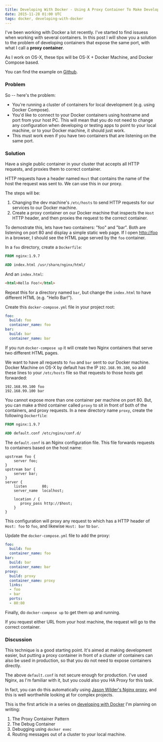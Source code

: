 ```yaml
---
title: Developing With Docker - Using A Proxy Container To Make Development Easier
date: 2015-11-28 01:00 UTC
tags: docker, developing-with-docker
---
```

I've been working with Docker a lot recently. I've started to find issuess when working with several containers. In this post I will show you a solution to the problem of developing containers that expose the same port, with what I call a **proxy container**.

As I work on OS-X, these tips will be OS-X + Docker Machine, and Docker Compose based.

You can find the example on [Github](https://github.com/alexec/docker-proxy-container-example).

### Problem

So -- here's the problem:

* You're running a cluster of containers for local development (e.g. using Docker Compose).
* You'd like to connect to your Docker containers using hostname and port from your host PC. This will mean that you do not need to change any configuration when developing or testing apps to point to your local machine, or to your Docker machine, it should just work.
* This must work even if you have two containers that are listening on the same port.

### Solution

Have a single public container in your cluster that accepts all HTTP requests, and proxies them to correct container.

HTTP requests have a header named `Host` that contains the name of the host the request was sent to. We can use this in our proxy.

The steps will be:

1. Changing the dev machine's `/etc/hosts` to send HTTP requests for our services to our Docker machine.
2. Create a proxy container on our Docker machine that inspects the `Host` HTTP header, and then proxies the request to the correct container.

To demostrate this, lets have two containers: "foo" and "bar". Both are listening on port 80 and display a simple static web page. If I open <http://foo> in a browser, I should see the HTML page served by the `foo` container.

In a `foo` directory, create a `Dockerfile`:

~~~Dockerfile
FROM nginx:1.9.7

ADD index.html /usr/share/nginx/html/
~~~

And an `index.html`:

~~~html
<html>Hello Foo!</html>
~~~

Repeat this for a directory named `bar`, but change the `index.html` to have different HTML (e.g. "Hello Bar!").

Create this `docker-compose.yml` file in your project root:

~~~yml
foo:
  build: foo
  container_name: foo
bar:
  build: bar
  container_name: bar
~~~

If you run `docker-compose up` it will create two Nginx containers that serve two different HTML pages.

We want to have all requests to `foo` and `bar` sent to our Docker machine. Docker Machine on OS-X by default has the IP `192.168.99.100`, so add these lines to your `/etc/hosts` file so that requests to those hosts get forwarded:

~~~
192.168.99.100 foo
192.168.99.100 bar
~~~

You cannot expose more than one container per machine on port 80. But, you can make a third container called `proxy` to sit in front of both of the containers, and proxy requests. In a new directory name `proxy`, create the following `Dockerfile`:

~~~Dockerfile
FROM nginx:1.9.7

ADD default.conf /etc/nginx/conf.d/
~~~

The `default.conf` is an Nginx configuration file. This file forwards requests to containers based on the host name:

~~~
upstream foo {
    server foo;
}
upstream bar {
    server bar;
}
server {
    listen       80;
    server_name  localhost;

    location / {
       proxy_pass http://$host;
    }
}
~~~

This configuration will proxy any request to which has a HTTP header of `Host: foo` to `foo`, and likewise `Host: bar` to `bar`.

Update the `docker-compose.yml` file to add the proxy:

~~~yml
foo:
  build: foo
  container_name: foo
bar:
  build: bar
  container_name: bar
proxy:
  build: proxy
  container_name: proxy
  links:
  - foo
  - bar
  ports:
  - 80:80
~~~

Finally, do `docker-compose up` to get them up and running.

If you request either URL from your host machine, the request will go to the correct container.

### Discussion

This technique is a good starting point. It's aimed at making development easier, but putting a proxy container in front of a cluster of containers can also be used in production, so that you do not need to expose containers directly.

The above `default.conf` is not secure enough for production. I've used Nginx, as I'm familiar with it, but you could also you HA Proxy for this task.

In fact, you can do this automatically using [Jason Wilder's Nginx proxy](http://jasonwilder.com/blog/2014/03/25/automated-nginx-reverse-proxy-for-docker/), and this is well worthwhile looking at for complex projects.

This is the first article in a series on [developing with Docker](/tags/developing-with-docker) I'm planning on writing:

1. The Proxy Container Pattern
2. The Debug Container
3. Debugging using `docker exec`
4. Routing messages out of a cluster to your local machine.

